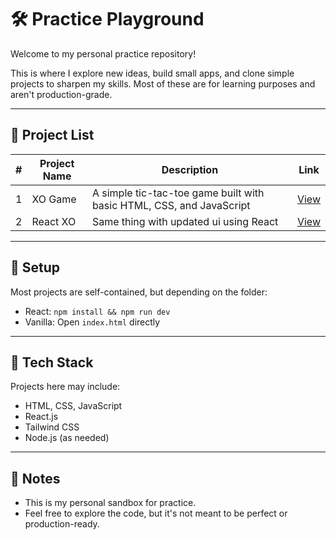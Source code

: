 # 🛠️ Practice Playground

Welcome to my personal practice repository!

This is where I explore new ideas, build small apps, and clone simple projects to sharpen my skills. Most of these are for learning purposes and aren't production-grade.

---

## 📁 Project List

| # | Project Name | Description | Link |
|---|--------------|-------------|------|
| 1 | XO Game | A simple tic-tac-toe game built with basic HTML, CSS, and JavaScript | [View](./XO%20game) |
| 2 | React XO | Same thing with updated ui using React | [View](./React_XO) |


<!-- Add more projects below as you build -->

---

## 🔧 Setup

Most projects are self-contained, but depending on the folder:

- React: `npm install && npm run dev`
- Vanilla: Open `index.html` directly

---

## 🧰 Tech Stack

Projects here may include:
- HTML, CSS, JavaScript
- React.js
- Tailwind CSS
- Node.js (as needed)

---

## 📌 Notes

- This is my personal sandbox for practice.
- Feel free to explore the code, but it's not meant to be perfect or production-ready.

